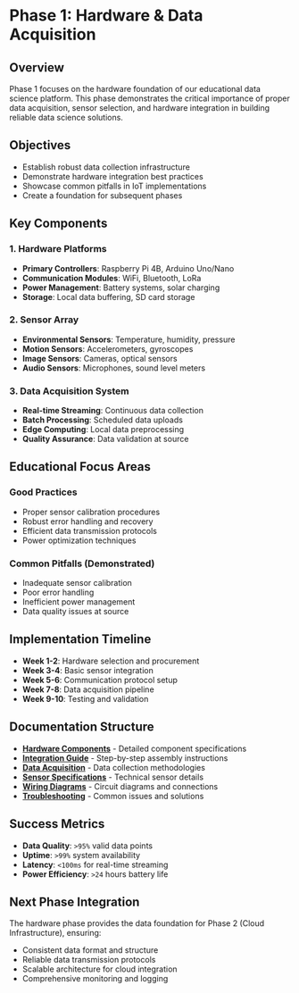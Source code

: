 # Phase 1: Hardware & Data Acquisition

## Overview

Phase 1 focuses on the hardware foundation of our educational data science platform. This phase demonstrates the critical importance of proper data acquisition, sensor selection, and hardware integration in building reliable data science solutions.

## Objectives

- Establish robust data collection infrastructure
- Demonstrate hardware integration best practices
- Showcase common pitfalls in IoT implementations
- Create a foundation for subsequent phases

## Key Components

### 1. Hardware Platforms
- **Primary Controllers**: Raspberry Pi 4B, Arduino Uno/Nano
- **Communication Modules**: WiFi, Bluetooth, LoRa
- **Power Management**: Battery systems, solar charging
- **Storage**: Local data buffering, SD card storage

### 2. Sensor Array
- **Environmental Sensors**: Temperature, humidity, pressure
- **Motion Sensors**: Accelerometers, gyroscopes
- **Image Sensors**: Cameras, optical sensors
- **Audio Sensors**: Microphones, sound level meters

### 3. Data Acquisition System
- **Real-time Streaming**: Continuous data collection
- **Batch Processing**: Scheduled data uploads
- **Edge Computing**: Local data preprocessing
- **Quality Assurance**: Data validation at source

## Educational Focus Areas

### Good Practices
- Proper sensor calibration procedures
- Robust error handling and recovery
- Efficient data transmission protocols
- Power optimization techniques

### Common Pitfalls (Demonstrated)
- Inadequate sensor calibration
- Poor error handling
- Inefficient power management
- Data quality issues at source

## Implementation Timeline

- **Week 1-2**: Hardware selection and procurement
- **Week 3-4**: Basic sensor integration
- **Week 5-6**: Communication protocol setup
- **Week 7-8**: Data acquisition pipeline
- **Week 9-10**: Testing and validation

## Documentation Structure

- **[Hardware Components](./hardware-components.md)** - Detailed component specifications
- **[Integration Guide](./integration-guide.md)** - Step-by-step assembly instructions
- **[Data Acquisition](./data-acquisition.md)** - Data collection methodologies
- **[Sensor Specifications](./sensor-specs.md)** - Technical sensor details
- **[Wiring Diagrams](./wiring-diagrams.md)** - Circuit diagrams and connections
- **[Troubleshooting](./troubleshooting.md)** - Common issues and solutions

## Success Metrics

- **Data Quality**: `>95%` valid data points
- **Uptime**: `>99%` system availability
- **Latency**: `<100ms` for real-time streaming
- **Power Efficiency**: `>24` hours battery life

## Next Phase Integration

The hardware phase provides the data foundation for Phase 2 (Cloud Infrastructure), ensuring:
- Consistent data format and structure
- Reliable data transmission protocols
- Scalable architecture for cloud integration
- Comprehensive monitoring and logging
